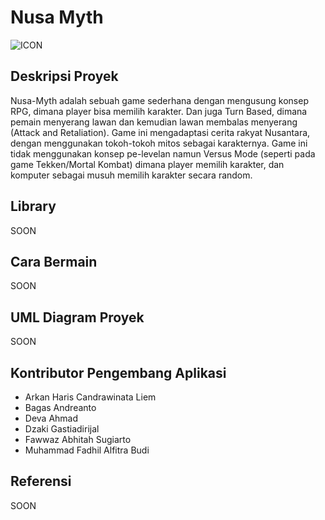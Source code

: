 # Nusa Myth
![ICON](https://github.com/Faww-r1n/DOAIBU-Games/assets/115122603/da82a8dd-764f-4e05-ae1a-46ba9c02d0fd)


## Deskripsi Proyek
Nusa-Myth adalah sebuah game sederhana dengan mengusung konsep RPG, dimana player bisa memilih karakter. Dan juga Turn Based, dimana pemain menyerang lawan dan kemudian lawan membalas menyerang (Attack and Retaliation). Game ini mengadaptasi cerita rakyat Nusantara, dengan menggunakan tokoh-tokoh mitos sebagai karakternya. Game ini tidak menggunakan konsep pe-levelan namun Versus Mode (seperti pada game Tekken/Mortal Kombat) dimana player memilih karakter, dan komputer sebagai musuh memilih karakter secara random. 

## Library
SOON

## Cara Bermain 
SOON

## UML Diagram Proyek
SOON

## Kontributor Pengembang Aplikasi
- Arkan Haris Candrawinata Liem
- Bagas Andreanto
- Deva Ahmad
- Dzaki Gastiadirijal
- Fawwaz Abhitah Sugiarto
- Muhammad Fadhil Alfitra Budi

## Referensi
SOON
